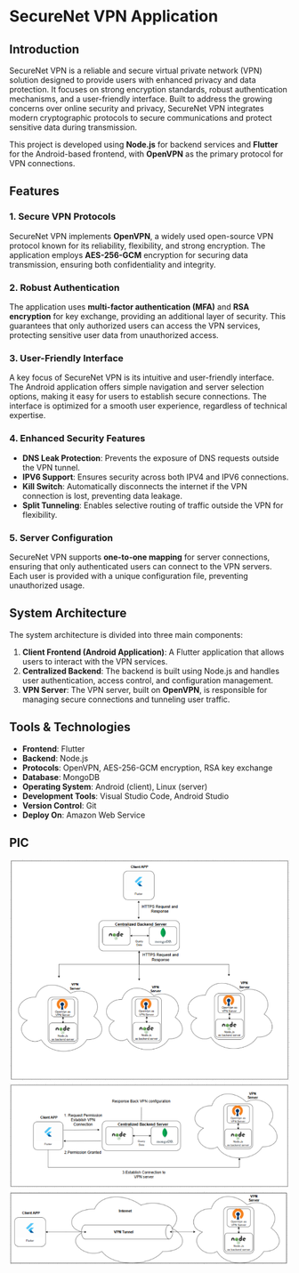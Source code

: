 # SecureNet VPN Application

## Introduction

SecureNet VPN is a reliable and secure virtual private network (VPN) solution designed to provide users with enhanced privacy and data protection. It focuses on strong encryption standards, robust authentication mechanisms, and a user-friendly interface. Built to address the growing concerns over online security and privacy, SecureNet VPN integrates modern cryptographic protocols to secure communications and protect sensitive data during transmission.

This project is developed using **Node.js** for backend services and **Flutter** for the Android-based frontend, with **OpenVPN** as the primary protocol for VPN connections.

## Features

### 1. Secure VPN Protocols
SecureNet VPN implements **OpenVPN**, a widely used open-source VPN protocol known for its reliability, flexibility, and strong encryption. The application employs **AES-256-GCM** encryption for securing data transmission, ensuring both confidentiality and integrity.

### 2. Robust Authentication
The application uses **multi-factor authentication (MFA)** and **RSA encryption** for key exchange, providing an additional layer of security. This guarantees that only authorized users can access the VPN services, protecting sensitive user data from unauthorized access.

### 3. User-Friendly Interface
A key focus of SecureNet VPN is its intuitive and user-friendly interface. The Android application offers simple navigation and server selection options, making it easy for users to establish secure connections. The interface is optimized for a smooth user experience, regardless of technical expertise.

### 4. Enhanced Security Features
- **DNS Leak Protection**: Prevents the exposure of DNS requests outside the VPN tunnel.
- **IPV6 Support**: Ensures security across both IPV4 and IPV6 connections.
- **Kill Switch**: Automatically disconnects the internet if the VPN connection is lost, preventing data leakage.
- **Split Tunneling**: Enables selective routing of traffic outside the VPN for flexibility.

### 5. Server Configuration
SecureNet VPN supports **one-to-one mapping** for server connections, ensuring that only authenticated users can connect to the VPN servers. Each user is provided with a unique configuration file, preventing unauthorized usage.

## System Architecture

The system architecture is divided into three main components:
1. **Client Frontend (Android Application)**: A Flutter application that allows users to interact with the VPN services.
2. **Centralized Backend**: The backend is built using Node.js and handles user authentication, access control, and configuration management.
3. **VPN Server**: The VPN server, built on **OpenVPN**, is responsible for managing secure connections and tunneling user traffic.

## Tools & Technologies

- **Frontend**: Flutter
- **Backend**: Node.js
- **Protocols**: OpenVPN, AES-256-GCM encryption, RSA key exchange
- **Database**: MongoDB
- **Operating System**: Android (client), Linux (server)
- **Development Tools**: Visual Studio Code, Android Studio
- **Version Control**: Git
- **Deploy On**: Amazon Web Service

## PIC
![Alt text](./images/arch.png)
![Alt text](./images/arch2.png)
![Alt text](./images/arch3.png)


